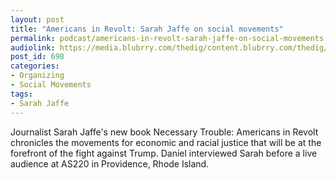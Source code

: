 ```yaml
---
layout: post
title: "Americans in Revolt: Sarah Jaffe on social movements"
permalink: podcast/americans-in-revolt-sarah-jaffe-on-social-movements
audiolink: https://media.blubrry.com/thedig/content.blubrry.com/thedig/The_Dig_-_Episode_3_-_FINAL.mp3
post_id: 698
categories: 
- Organizing
- Social Movements
tags: 
- Sarah Jaffe
---
```


Journalist Sarah Jaffe's new book Necessary Trouble: Americans in Revolt chronicles the movements for economic and racial justice that will be at the forefront of the fight against Trump. Daniel interviewed Sarah before a live audience at AS220 in Providence, Rhode Island.